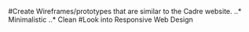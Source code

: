 #Create Wireframes/prototypes that are similar to the Cadre website. 
..* Minimalistic 
..* Clean 
#Look into Responsive Web Design
